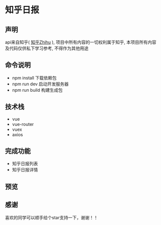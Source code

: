 # 知乎日报

## 声明
api来自知乎( [知乎Zhihu](http://www.zhihu.com/) ), 项目中所有内容的一切权利属于知乎, 本项目所有内容及代码仅供私下学习参考, 不得作为其他用途

## 命令说明

+ npm install 下载依赖包
+ npm run dev 启动开发服务器
+ npm run build 构建生成包

## 技术栈

+ vue
+ vue-router
+ vuex
+ axios

## 完成功能

+ 知乎日报列表
+ 知乎日报详情

## 预览

## 感谢
喜欢的同学可以顺手给个star支持一下，谢谢！！
